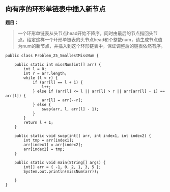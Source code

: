 ## 向有序的环形单链表中插入新节点

**题目：**
>一个环形单链表从头节点head开始不降序，同时由最后的节点指回头节点。给定这样一个环形单链表的头节点head和个整数num，请生成节点值为num的新节点，并插入到这个环形链表中，保证调整后的链表依然有序。


```
public class Problem_25_SmallestMissNum {

	public static int missNum(int[] arr) {
		int l = 0;
		int r = arr.length;
		while (l < r) {
			if (arr[l] == l + 1) {
				l++;
			} else if (arr[l] <= l || arr[l] > r || arr[arr[l] - 1] == arr[l]) {
				arr[l] = arr[--r];
			} else {
				swap(arr, l, arr[l] - 1);
			}
		}
		return l + 1;
	}

	public static void swap(int[] arr, int index1, int index2) {
		int tmp = arr[index1];
		arr[index1] = arr[index2];
		arr[index2] = tmp;
	}

	public static void main(String[] args) {
		int[] arr = { -1, 0, 2, 1, 3, 5 };
		System.out.println(missNum(arr));

	}
}
```